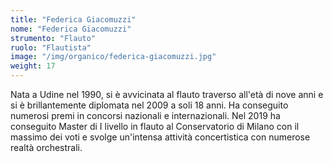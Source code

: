 ```yaml
---
title: "Federica Giacomuzzi"
nome: "Federica Giacomuzzi"
strumento: "Flauto"
ruolo: "Flautista"
image: "/img/organico/federica-giacomuzzi.jpg"
weight: 17
---
```


Nata a Udine nel 1990, si è avvicinata al flauto traverso all'età di nove anni e si è brillantemente diplomata nel 2009 a soli 18 anni. Ha conseguito numerosi premi in concorsi nazionali e internazionali. Nel 2019 ha conseguito Master di I livello in flauto al Conservatorio di Milano con il massimo dei voti e svolge un'intensa attività concertistica con numerose realtà orchestrali.
